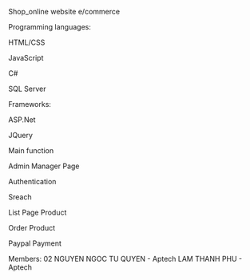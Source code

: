 Shop_online
website e/commerce

Programming languages:

HTML/CSS

JavaScript

C#

SQL Server

Frameworks:

ASP.Net

JQuery

Main function

Admin Manager Page

Authentication

Sreach

List Page Product

Order Product

Paypal Payment

Members: 02
NGUYEN NGOC TU QUYEN - Aptech
LAM THANH PHU - Aptech
